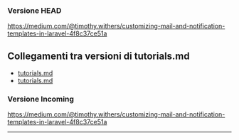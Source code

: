 ### Versione HEAD

https://medium.com/@timothy.withers/customizing-mail-and-notification-templates-in-laravel-4f8c37ce51a
## Collegamenti tra versioni di tutorials.md
* [tutorials.md](docs/tutorials.md)
* [tutorials.md](../../../Notify/docs/tutorials.md)


### Versione Incoming

https://medium.com/@timothy.withers/customizing-mail-and-notification-templates-in-laravel-4f8c37ce51a

---

